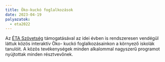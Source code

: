 ```yaml
---
title: Öko-kuckó foglalkozások
date: 2023-04-19
palyazatok:
  - eta2022
---
```

Az [ÉTA Szövetség](https://www.eta-szov.hu) támogatásával az idei évben is rendszeresen vendégül láttuk közös interaktív Öko- kuckó foglalkozásainkon a környező iskolák tanulóit. A közös tevékenységek minden alkalommal nagyszerű programot nyújtottak minden résztvevőnek.
